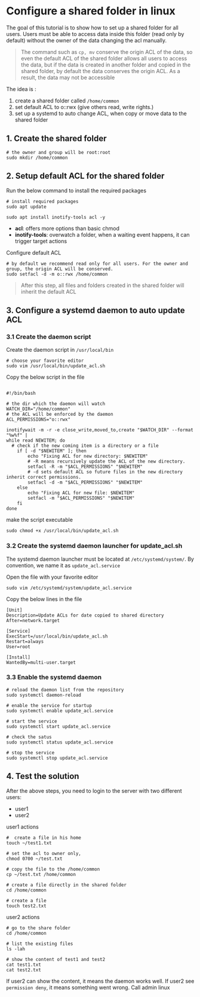 # Configure a shared folder in linux

The goal of this tutorial is to show how to set up a shared folder for all users. Users must be able to access data
inside this folder (read only by default) without the owner of the data changing the acl manually.

> The command such as `cp, mv` conserve the origin ACL of the data, so even the default ACL of the shared folder
> allows all users to access the data, but if the data is created in another folder and copied in the shared folder,
> by default the data conserves the origin ACL. As a result, the data may not be accessible
> 

The idea is :
1. create a shared folder called `/home/common`
2. set default ACL to o::rwx (give others read, write rights.)
3. set up a systemd to auto change ACL, when copy or move data to the shared folder



## 1. Create the shared folder

```shell
# the owner and group will be root:root
sudo mkdir /home/common
```

## 2. Setup default ACL for the shared folder

Run the below command to install the required packages

```shell
# install required packages
sudo apt update

sudo apt install inotify-tools acl -y
```

- **acl**: offers more options than basic chmod
- **inotify-tools**: overwatch a folder, when a waiting event happens, it can trigger target actions

Configure default ACL 

```shell
# by default we recommend read only for all users. For the owner and group, the origin ACL will be conserved.
sudo setfacl -d -m o::rwx /home/common
```


> After this step, all files and folders created in the shared folder will inherit the default ACL
> 

## 3. Configure a systemd daemon to auto update ACL

### 3.1 Create the daemon script

Create the daemon script in `/usr/local/bin`

```shell
# choose your favorite editor
sudo vim /usr/local/bin/update_acl.sh
```

Copy the below script in the file

```shell

#!/bin/bash

# the dir which the daemon will watch
WATCH_DIR="/home/common"
# the ACL will be enforced by the daemon
ACL_PERMISSIONS="o::rwx"

inotifywait -m -r -e close_write,moved_to,create "$WATCH_DIR" --format "%w%f" |
while read NEWITEM; do
  # check if the new coming item is a directory or a file
    if [ -d "$NEWITEM" ]; then
        echo "Fixing ACL for new directory: $NEWITEM"
        # -R means recursively update the ACL of the new directory.
        setfacl -R -m "$ACL_PERMISSIONS" "$NEWITEM"
        # -d sets default ACL so future files in the new directory inherit correct permissions.
        setfacl -d -m "$ACL_PERMISSIONS" "$NEWITEM"
    else
        echo "Fixing ACL for new file: $NEWITEM"
        setfacl -m "$ACL_PERMISSIONS" "$NEWITEM"
    fi
done

```

make the script executable

```shell
sudo chmod +x /usr/local/bin/update_acl.sh
```

### 3.2 Create the systemd daemon launcher for update_acl.sh

The systemd daemon launcher must be located at `/etc/systemd/system/`. By convention, we name it as `update_acl.service`

Open the file with your favorite editor

```shell
sudo vim /etc/systemd/system/update_acl.service
```

Copy the below lines in the file

```shell
[Unit]
Description=Update ACLs for date copied to shared directory
After=network.target

[Service]
ExecStart=/usr/local/bin/update_acl.sh
Restart=always
User=root

[Install]
WantedBy=multi-user.target

```

### 3.3 Enable the systemd daemon

```shell
# reload the daemon list from the repository
sudo systemctl daemon-reload

# enable the service for startup
sudo systemctl enable update_acl.service

# start the service 
sudo systemctl start update_acl.service

# check the satus
sudo systemctl status update_acl.service

# stop the service
sudo systemctl stop update_acl.service
```


## 4. Test the solution

After the above steps, you need to login to the server with two different users:
- user1
- user2


user1 actions

```shell
#  create a file in his home
touch ~/test1.txt

# set the acl to owner only, 
chmod 0700 ~/test.txt

# copy the file to the /home/common
cp ~/test.txt /home/common

# create a file directly in the shared folder
cd /home/common

# create a file
touch test2.txt
```

user2 actions

```shell
# go to the share folder
cd /home/common

# list the existing files
ls -lah

# show the content of test1 and test2
cat test1.txt
cat test2.txt
```

If user2 can show the content, it means the daemon works well. If user2 see `permission deny`, it means something went wrong.
Call admin linux

